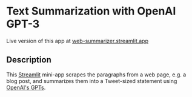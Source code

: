 # Text Summarization with OpenAI GPT-3

Live version of this app at [web-summarizer.streamlit.app](https://web-summarizer.streamlit.app)

## Description

This [Streamlit](https://streamlit.io) mini-app scrapes the paragraphs from a web page, e.g. a blog post, and summarizes them into a Tweet-sized statement using [OpenAI's GPTs](https://beta.openai.com/docs/models/overview).

